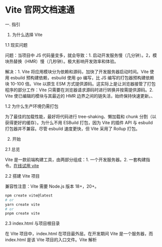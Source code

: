 # Vite 官网文档速通

一. 指引

1. 为什么选择 Vite

1.1 现实问题

问题：当项目中 JS 代码量变多，就会导致：1. 启动开发服务慢（几分钟）。2，模块热替换（HMR）慢（几秒钟）。极大影响开发效率和体验。

解决：1. Vite 将应用模块分为依赖和源码，加快了开发服务器启动时间。Vite 使用 esbuild 预构建依赖，esbuild 使用 go 编写，比 JS 编写的打包器预构建依赖块 10-100 倍。Vite 以原生 ESM 方式提供源码。这实际上是让浏览器接管了打包程序的部分工作：Vite 只需要在浏览器请求源码时进行转换并按需提供源码。2. Vite 使已编辑的模块与其最近的 HMR 边界之间的链失活，始终保持快速更新。、

1.2 为什么生产环境仍需打包

为了最佳的加载性能，最好将代码进行 tree-shaking、懒加载和 chunk 分割（以获得更好的缓存）。为什么不用 ESBuild 打包，因为 Vite 的插件 API 与 esbuild 打包器并不兼容。尽管 esbuild 速度更快，但 Vite 采用了 Rollup 打包。

2. 开始

2.1 总览

Vite 是一款前端构建工具，由两部分组成：1. 一个开发服务器。2. 一套构建指令。[在线试用 vite](https://stackblitz.com/edit/vitejs-vite-heargv?file=index.html&terminal=dev)

2.2 搭建 Vite 项目

兼容性注意：Vite 需要 Node.js 版本 18+，20+。

```sh
npm create vite@latest
# or
yarn create vite
# or
pnpm create vite
```

2.3 index.html 与项目根目录

在 Vite 项目中，index.html 在项目最外层。在开发期间 Vite 是一个服务器，而 index.html 是该 Vite 项目的入口文件。Vite 解析 <script type="module" src="..."> 指向 JavaScript 源码。index.html 中 URL 将被自动转换，不再需要 %PUBLIC_URL% 占位符了。

2.4 命令行界面

在通过脚手架创建的 Vite 项目中默认的 npm scripts：

```sh
{
  "scripts": {
    "dev": "vite", // 启动开发服务器，别名：`vite dev`，`vite serve`
    "build": "vite build", // 为生产环境构建产物
    "preview": "vite preview" // 本地预览生产构建产物
  }
}
```

3. 功能

Vite 通过原生 ESM 导入提供了许多主要用于打包场景的增强功能。

3.1 NPM 依赖解析和预构建

原生 ES 导入不支持下面这样的裸模块导入，Vite 将会检测到所有裸模块导入，并进行： 1. 预构建。2. 重写导入为合法的 URL

```js
import { someMethod } from "my-dep";
```

3.2 TS

Vite 天然支持引入 .ts 文件。Vite 使用 esbuild 将 TS 转译为 JS，Vite 为了将类型定义用在客户端需要设置 d.ts 文件，或者添加到 tsconfig.ts 中的 compilerOptions.types 中。设置后会提供：资源导入、import.meta.env、import.meta.hot 的类型定义补充。

```ts
// d.ts
/// <reference types="vite/client" />
```

```json
// tsconfig.ts
{
  "compilerOptions": {
    "types": ["vite/client"]
  }
}
```

要覆盖默认类型定义，新建一个包含你所定义类型的文件，然后在 d.ts 注释前引入。

```ts
// vite-env-override.d.ts (the file that contains your typings):
declare module "*.svg" {
  const content: React.FC<React.SVGProps<SVGElement>>;
  export default content;
}
```

```ts
// The file containing the reference to vite/client
/// <reference types="./vite-env-override.d.ts" />
/// <reference types="vite/client" />
```

3.3 CSS

以 .module.css 为后缀的 CSS 被认为是 CSS modules 文件。导入这样的文件会返回一个相应的模块对象：

```css
/* example.module.css */
.red {
  color: red;
}
```

```js
import classes from "./example.module.css";
document.getElementById("foo").className = classes.red;
```

通过 ?inline 关闭 css 注入页面，使 css 样式失效。

```js
import "../src/assets/css/index.scss?inline";
```

3.4 JSON

JSON 可以被直接导入 —— 同样支持具名导入：

```js
// 导入整个对象
import json from "./example.json";
// 根字段具名导入 —— 有效帮助 treeshaking！(只打包用到的依赖)
import { field } from "./example.json";
```

3.5 Glob 导入

import.meta.glob 函数从文件系统导入多个模块，默认是懒加载的，过动态导入实现，传入 { eager: true } 转化为直接引入。传入{ as: "raw", eager: true }转化为字符串形式。

```js
const modules = import.meta.glob("./dir/*.js");
// 转译为
const modules = {
  "./dir/foo.js": () => import("./dir/foo.js"),
  "./dir/bar.js": () => import("./dir/bar.js"),
};

const modules = import.meta.glob("./dir/*.js", { eager: true });
// 转译为
import * as __glob__0_0 from "./dir/foo.js";
import * as __glob__0_1 from "./dir/bar.js";
const modules = {
  "./dir/foo.js": __glob__0_0,
  "./dir/bar.js": __glob__0_1,
};

const modules = import.meta.glob("./dir/*.js", { as: "raw", eager: true });
// 转译为
const modules = {
  "./dir/foo.js": 'export default "foo"\n',
  "./dir/bar.js": 'export default "bar"\n',
};
```

使用数组多个匹配文件。

```js
const modules = import.meta.glob(["./dir/*.js", "./another/*.js"]);
```

使用 ！排除匹配中的一些文件

```js
const modules = import.meta.glob(["./dir/*.js", "!**/bar.js"]);
// 转译为
const modules = {
  "./dir/foo.js": () => import("./dir/foo.js"),
};
```

3.6 构建优化

CSS 代码分割

Vite 会根据异步 chunk 模块生成单独的 CSS 文件。在异步 chunk 加载完成时通过 <link> 标签载入，该异步 chunk 只在 CSS 加载完毕后执行，避免发生 FOUC (无样式内容闪烁)。通过设置 build.cssCodeSplit 为 false 来禁用 CSS 代码分割。将所有 CSS 抽取到一个文件。

异步 Chunk 加载优化

问题：在无优化的情境下，当异步 chunk A 被导入时，浏览器将必须请求和解析 A，弄清楚它也需要共用 chunk C。这会导致额外的网络往返：

```
Entry ---> A ---> C
```

解决：Vite 使用预加载步骤自动重写代码，来分割动态导入调用，以实现当 A 被请求时，C 也将 同时 被请求：

```
Entry ---> (A + C)
```

4. 命令行界面

```sh
# 启动 Vite 开发服务器
vite [root]


# 构建生产版本
vite build [root]


# 预构建依赖
vite optimize [root]

# 本地预览构建产物
vite preview [root]
```

5. 使用插件

5.1 添加插件

添加后，在 vite.config.js 配置文件中的 plugins 数组中引入它。例如，要想为传统浏览器提供支持：

```sh
$ npm add -D @vitejs/plugin-legacy
```

```js
// vite.config.js
import legacy from "@vitejs/plugin-legacy";
import { defineConfig } from "vite";

export default defineConfig({
  plugins: [
    legacy({
      targets: ["defaults", "not IE 11"],
    }),
  ],
});
```

5.2 按需应用

使用 apply 属性指明插件在 'build' 或 'serve' 哪种模式时调用：

```js
// vite.config.js
import typescript2 from "rollup-plugin-typescript2";
import { defineConfig } from "vite";

export default defineConfig({
  plugins: [
    {
      ...typescript2(),
      apply: "build",
    },
  ],
});
```

6. 依赖预构建

首次启动 vite 时，Vite 会预构建项目依赖。目的在于：1. 将 CommonJS 或 UMD 转化为 ES 模块。2. 将许多内部模块的 ESM 依赖项转换为单个模块。

7. 构建生产版本

打包运行 vite build 命令。将 <root>/index.html 作为构建入口点，生成静态部署的应用包。

8.  部署静态站点

本指南建立在以下几个假设基础之上：

你正在使用的是默认的构建输出路径（dist）。这个路径 可以通过 build.outDir 更改，在这种情况下，你可以从这篇指南中找到所需的指引。
你正在使用 NPM；或者 Yarn 等其他可以运行下面的脚本指令的包管理工具。
Vite 已作为一个本地开发依赖（dev dependency）安装在你的项目中，并且你已经配置好了如下的 npm scripts：

```json
{
  "scripts": {
    "build": "vite build",
    "preview": "vite preview"
  }
}
```

值得注意的是 vite preview 用作预览本地构建，而不应直接作为生产服务器。

注意：本篇指南提供了部署 Vite 静态站点的说明。Vite 也对服务端渲染（SSR）有了实验性的支持。SSR 是指支持在 Node 中运行相应应用的前端框架，预渲染成 HTML，最后在客户端激活（hydrate）。查看 SSR 指南 了解更多细节。另一方面，如果你在寻找与传统服务端框架集成的方式，那么请查看 后端集成 章节。

9.1 构建应用

你可以运行 npm run build 命令来执行应用的构建：

```sh
npm run build
```

默认情况下，构建会输出到 dist 文件夹中。你可以部署这个 dist 文件夹到任何你喜欢的平台。

当你构建完成应用后，你可以通过运行 npm run preview 命令，在本地测试该应用：

```sh
npm run build
npm run preview
```

vite preview 命令会在本地启动一个静态 Web 服务器，将 dist 文件夹运行在 http://localhost:4173。这样在本地环境下查看该构建产物是否正常可用就方便多了。

你可以通过 --port 参数来配置服务的运行端口：

```sh
{
  "scripts": {
    "preview": "vite preview --port 8080"
  }
}
```

现在 preview 命令会将服务器运行在 http://localhost:8080。

9.2 GitHub Pages

在 vite.config.js 中设置正确的 base：

如果你正要部署到 https://<USERNAME>.github.io/，或者通过 GitHub Pages 部署到一个自定义域名（例如 www.example.com），请将 base 设置为 '/'。或者，你也可以从配置中移除 base，因为它默认为 '/'。
如果你正在部署到 https://<USERNAME>.github.io/<REPO>/（例如你的仓库地址为 https://github.com<USERNAME>/<REPO>），那么请将 base 设置为 '/<REPO>/'。

进入仓库 settings 页面的 GitHub Pages 配置，选择部署来源为“GitHub Actions”，这将引导你创建一个构建和部署项目的工作流程，我们提供了一个安装依赖项和使用 npm 构建的工作流程样本：

```yml
# 将静态内容部署到 GitHub Pages 的简易工作流程
name: Deploy static content to Pages

on:
  # 仅在推送到默认分支时运行。
  push:
    branches: ["main"]

  # 这个选项可以使你手动在 Action tab 页面触发工作流
  workflow_dispatch:

# 设置 GITHUB_TOKEN 的权限，以允许部署到 GitHub Pages。
permissions:
  contents: read
  pages: write
  id-token: write

# 允许一个并发的部署
concurrency:
  group: "pages"
  cancel-in-progress: true

jobs:
  # 单次部署的工作描述
  deploy:
    environment:
      name: github-pages
      url: ${{ steps.deployment.outputs.page_url }}
    runs-on: ubuntu-latest
    steps:
      - name: Checkout
        uses: actions/checkout@v4
      - name: Set up Node
        uses: actions/setup-node@v3
        with:
          node-version: 18
          cache: "npm"
      - name: Install dependencies
        run: npm install
      - name: Build
        run: npm run build
      - name: Setup Pages
        uses: actions/configure-pages@v3
      - name: Upload artifact
        uses: actions/upload-pages-artifact@v2
        with:
          # Upload dist repository
          path: "./dist"
      - name: Deploy to GitHub Pages
        id: deployment
        uses: actions/deploy-pages@v2
```

9.3 GitLab Pages 配合 GitLab CI

在 vite.config.js 中设置正确的 base。

如果你要部署在 https://<USERNAME or GROUP>.gitlab.io/ 上，你可以省略 base 使其默认为 '/'。
如果你要部署在 https://<USERNAME or GROUP>.gitlab.io/<REPO>/ 上，例如你的仓库地址为 https://gitlab.com/<USERNAME>/<REPO>，那么请设置 base 为 '/<REPO>/'。

在项目根目录创建一个 .gitlab-ci.yml 文件，并包含以下内容。它将使得每次你更改内容时都重新构建与部署站点：

```yaml
image: node:16.5.0
pages:
  stage: deploy
  cache:
    key:
      files:
        - package-lock.json
      prefix: npm
    paths:
      - node_modules/
  script:
    - npm install
    - npm run build
    - cp -a dist/. public/
  artifacts:
    paths:
      - public
  rules:
    - if: $CI_COMMIT_BRANCH == $CI_DEFAULT_BRANCH
```

10. 环境变量与模式

10.1 环境变量

Vite 在一个特殊的 import.meta.env 对象上暴露环境变量。这里有一些在所有情况下都可以使用的内建变量：

import.meta.env.MODE: {string} 应用运行的模式。
import.meta.env.BASE_URL: {string} 部署应用时的基本 URL。他由 base 配置项决定。
import.meta.env.PROD: {boolean} 应用是否运行在生产环境（使用 NODE_ENV='production' 运行开发服务器或构建应用时使用 NODE_ENV='production' ）。
import.meta.env.DEV: {boolean} 应用是否运行在开发环境 (永远与 import.meta.env.PROD 相反)。
import.meta.env.SSR: {boolean} 应用是否运行在 server 上。

10.2 .env 文件

Vite 使用 dotenv 从你的 环境目录 中的下列文件加载额外的环境变量：

```
.env                # 所有情况下都会加载
.env.local          # 所有情况下都会加载，但会被 git 忽略
.env.[mode]         # 只在指定模式下加载
.env.[mode].local   # 只在指定模式下加载，但会被 git 忽略
```

环境加载优先级：

一份用于指定模式的文件（例如 .env.production）会比通用形式的优先级更高（例如 .env）。

另外，Vite 执行时已经存在的环境变量有最高的优先级，不会被 .env 类文件覆盖。例如当运行 VITE_SOME_KEY=123 vite build 的时候。

.env 类文件会在 Vite 启动一开始时被加载，而改动会在重启服务器后生效。

加载的环境变量也会通过 import.meta.env 以字符串形式暴露给客户端源码。

为了防止意外地将一些环境变量泄漏到客户端，只有以 VITE\_ 为前缀的变量才会暴露给经过 vite 处理的代码。例如下面这些环境变量：

```
VITE_SOME_KEY=123
DB_PASSWORD=foobar
```

只有 VITE_SOME_KEY 会被暴露为 import.meta.env.VITE_SOME_KEY 提供给客户端源码，而 DB_PASSWORD 则不会。

```js
console.log(import.meta.env.VITE_SOME_KEY); // 123
console.log(import.meta.env.DB_PASSWORD); // undefined
```

请注意，如果想要在环境变量中使用 $ 符号，则必须使用 \ 对其进行转义。

```
KEY=123
NEW_KEY1=test$foo   # test
NEW_KEY2=test\$foo  # test$foo
NEW_KEY3=test$KEY   # test123
```

安全注意事项：.env._.local 文件应是本地的，可以包含敏感变量。你应该将 _.local 添加到你的 .gitignore 中，以避免它们被 git 检入。由于任何暴露给 Vite 源码的变量最终都将出现在客户端包中，VITE\_\* 变量应该不包含任何敏感信息。

默认情况下，Vite 在 vite/client.d.ts 中为 import.meta.env 提供了类型定义。随着在 .env[mode] 文件中自定义了越来越多的环境变量，你可能想要在代码中获取这些以 VITE\_ 为前缀的用户自定义环境变量的 TypeScript 智能提示。

要想做到这一点，你可以在 src 目录下创建一个 env.d.ts 文件，接着按下面这样增加 ImportMetaEnv 的定义：

```ts
/// <reference types="vite/client" />

interface ImportMetaEnv {
  readonly VITE_APP_TITLE: string;
  // 更多环境变量...
}

interface ImportMeta {
  readonly env: ImportMetaEnv;
}
```

如果你的代码依赖于浏览器环境的类型，比如 DOM 和 WebWorker，你可以在 tsconfig.json 中修改 lib 字段来获取类型支持。

```json
{
  "lib": ["WebWorker"]
}
```

10.3 HTML 环境变量替换

Vite 还支持在 HTML 文件中替换环境变量。import.meta.env 中的任何属性都可以通过特殊的 %ENV_NAME% 语法在 HTML 文件中使用：

```html
<h1>Vite is running in %MODE%</h1>
<p>Using data from %VITE_API_URL%</p>
```

如果环境变量在 import.meta.env 中不存在，比如不存在的 %NON_EXISTENT%，则会将被忽略而不被替换，这与 JS 中的 import.meta.env.NON_EXISTENT 不同，JS 中会被替换为 undefined。

10.4 模式

默认情况下，开发服务器 (dev 命令) 运行在 development (开发) 模式，而 build 命令则运行在 production (生产) 模式。

这意味着当执行 vite build 时，它会自动加载 .env.production 中可能存在的环境变量：

```
# .env.production
VITE_APP_TITLE=My App
```

在你的应用中，你可以使用 import.meta.env.VITE_APP_TITLE 渲染标题。

在某些情况下，若想在 vite build 时运行不同的模式来渲染不同的标题，你可以通过传递 --mode 选项标志来覆盖命令使用的默认模式。例如，如果你想在 staging （预发布）模式下构建应用：

```sh
vite build --mode staging
```

还需要新建一个 .env.staging 文件：

```
# .env.staging
VITE_APP_TITLE=My App (staging)
```

由于 vite build 默认运行生产模式构建，你也可以通过使用不同的模式和对应的 .env 文件配置来改变它，用以运行开发模式的构建：

```
# .env.testing
NODE_ENV=development
```

11. 服务端渲染（SSR）

注意：SSR 特别指支持在 Node.js 中运行相同应用程序的前端框架（例如 React、Preact、Vue 和 Svelte），将其预渲染成 HTML，最后在客户端进行水合处理。如果你正在寻找与传统服务器端框架的集成，请查看 后端集成指南。下面的指南还假定你在选择的框架中有使用 SSR 的经验，并且只关注特定于 Vite 的集成细节。

Low-level API：这是一个底层 API，是为库和框架作者准备的。如果你的目标是构建一个应用程序，请确保优先查看 Vite SSR 章节 中更上层的 SSR 插件和工具。也就是说，大部分应用都是基于 Vite 的底层 API 之上构建的。

11.1 示例项目

Vite 为服务端渲染（SSR）提供了内建支持。create-vite-extra 包含了一些你可以用作参考的 SSR 设置示例：[Vue](https://github.com/bluwy/create-vite-extra/tree/master/template-ssr-vue)，[React](https://github.com/bluwy/create-vite-extra/tree/master/template-ssr-react)，[Svelte](https://github.com/bluwy/create-vite-extra/tree/master/template-ssr-svelte)

你也可以通过 运行 create-vite 在本地搭建这些项目，并在框架选项下选择 Others > create-vite-extra。

11.2 源码结构

一个典型的 SSR 应用应该有如下的源文件结构：

```
- index.html
- server.js # main application server
- src/
  - main.js          # 导出环境无关的（通用的）应用代码
  - entry-client.js  # 将应用挂载到一个 DOM 元素上
  - entry-server.js  # 使用某框架的 SSR API 渲染该应用
```

index.html 将需要引用 entry-client.js 并包含一个占位标记供给服务端渲染时注入：

```html
<div id="app"><!--ssr-outlet--></div>
<script type="module" src="/src/entry-client.js"></script>
```

你可以使用任何你喜欢的占位标记来替代 <!--ssr-outlet-->，只要它能够被正确替换。

11.3 情景逻辑

如果需要执行 SSR 和客户端间情景逻辑，可以使用：

```js
如果需要执行 SSR 和客户端间情景逻辑，可以使用：
```

这是在构建过程中被静态替换的，因此它将允许对未使用的条件分支进行摇树优化。

11.4 设置开发服务器

在构建 SSR 应用程序时，你可能希望完全控制主服务器，并将 Vite 与生产环境脱钩。因此，建议以中间件模式使用 Vite。下面是一个关于 express 的例子：

```js
// server.js
import fs from "fs";
import path from "path";
import { fileURLToPath } from "url";
import express from "express";
import { createServer as createViteServer } from "vite";

const __dirname = path.dirname(fileURLToPath(import.meta.url));

async function createServer() {
  const app = express();

  // 以中间件模式创建 Vite 应用，并将 appType 配置为 'custom'
  // 这将禁用 Vite 自身的 HTML 服务逻辑
  // 并让上级服务器接管控制
  const vite = await createViteServer({
    server: { middlewareMode: true },
    appType: "custom",
  });

  // 使用 vite 的 Connect 实例作为中间件
  // 如果你使用了自己的 express 路由（express.Router()），你应该使用 router.use
  app.use((req, res, next) => {
    // 当服务器重启（例如用户修改了 vite.config.js 后），
    // `vite.middlewares` 将会被重新赋值。在包装处理程序中调用
    // `vite.middlewares` 可以确保
    // 始终使用最新的 Vite 中间件。
    vite.middlewares.handle(req, res, next);
  });

  app.use("*", async (req, res) => {
    // 服务 index.html - 下面我们来处理这个问题
  });

  app.listen(5173);
}

createServer();
```

这里 vite 是 ViteDevServer 的一个实例。vite.middlewares 是一个 Connect 实例，它可以在任何一个兼容 connect 的 Node.js 框架中被用作一个中间件。

下一步是实现 \* 处理程序供给服务端渲染的 HTML：

```js
app.use("*", async (req, res, next) => {
  const url = req.originalUrl;

  try {
    // 1. 读取 index.html
    let template = fs.readFileSync(
      path.resolve(__dirname, "index.html"),
      "utf-8"
    );

    // 2. 应用 Vite HTML 转换。这将会注入 Vite HMR 客户端，
    //    同时也会从 Vite 插件应用 HTML 转换。
    //    例如：@vitejs/plugin-react 中的 global preambles
    template = await vite.transformIndexHtml(url, template);

    // 3. 加载服务器入口。vite.ssrLoadModule 将自动转换
    //    你的 ESM 源码使之可以在 Node.js 中运行！无需打包
    //    并提供类似 HMR 的根据情况随时失效。
    const { render } = await vite.ssrLoadModule("/src/entry-server.js");

    // 4. 渲染应用的 HTML。这假设 entry-server.js 导出的 `render`
    //    函数调用了适当的 SSR 框架 API。
    //    例如 ReactDOMServer.renderToString()
    const appHtml = await render(url);

    // 5. 注入渲染后的应用程序 HTML 到模板中。
    const html = template.replace(`<!--ssr-outlet-->`, appHtml);

    // 6. 返回渲染后的 HTML。
    res.status(200).set({ "Content-Type": "text/html" }).end(html);
  } catch (e) {
    // 如果捕获到了一个错误，让 Vite 来修复该堆栈，这样它就可以映射回
    // 你的实际源码中。
    vite.ssrFixStacktrace(e);
    next(e);
  }
});
```

package.json 中的 dev 脚本也应该相应地改变，使用服务器脚本：

```diff
  "scripts": {
-   "dev": "vite"
+   "dev": "node server"
  }
```

11.5 生产环境构建

为了将 SSR 项目交付生产，我们需要：

正常生成一个客户端构建；
再生成一个 SSR 构建，使其通过 import() 直接加载，这样便无需再使用 Vite 的 ssrLoadModule；

```json
{
  "scripts": {
    "dev": "node server",
    "build:client": "vite build --outDir dist/client",
    "build:server": "vite build --outDir dist/server --ssr src/entry-server.js"
  }
}
```

注意使用 --ssr 标志表明这将会是一个 SSR 构建。同时需要指定 SSR 的入口。

接着，在 server.js 中，通过 process.env.NODE_ENV 条件分支，需要添加一些用于生产环境的特定逻辑：

使用 dist/client/index.html 作为模板，而不是根目录的 index.html，因为前者包含了到客户端构建的正确资源链接。
使用 import('./dist/server/entry-server.js') ，而不是 await vite.ssrLoadModule('/src/entry-server.js')（前者是 SSR 构建后的最终结果）。
将 vite 开发服务器的创建和所有使用都移到 dev-only 条件分支后面，然后添加静态文件服务中间件来服务 dist/client 中的文件。

11.6 生成预加载指令

vite build 支持使用 --ssrManifest 标志，这将会在构建输出目录中生成一份 .vite/ssr-manifest.json：

```diff
- "build:client": "vite build --outDir dist/client",
+ "build:client": "vite build --outDir dist/client --ssrManifest",
```

上面的脚本将会为客户端构建生成 dist/client/.vite/ssr-manifest.json（是的，该 SSR 清单是从客户端构建生成而来，因为我们想要将模块 ID 映射到客户端文件上）。清单包含模块 ID 到它们关联的 chunk 和资源文件的映射。

为了利用该清单，框架需要提供一种方法来收集在服务器渲染调用期间使用到的组件模块 ID。

@vitejs/plugin-vue 支持该功能，开箱即用，并会自动注册使用的组件模块 ID 到相关的 Vue SSR 上下文：

```js
// src/entry-server.js
const ctx = {};
const html = await vueServerRenderer.renderToString(app, ctx);
// ctx.modules 现在是一个渲染期间使用的模块 ID 的 Set
```

我们现在需要在 server.js 的生产环境分支下读取该清单，并将其传递到 src/entry-server.js 导出的 render 函数中。这将为我们提供足够的信息，来为异步路由相应的文件渲染预加载指令！

11.7 预渲染 / SSG

如果预先知道某些路由所需的路由和数据，我们可以使用与生产环境 SSR 相同的逻辑将这些路由预先渲染到静态 HTML 中。这也被视为一种静态站点生成（SSG）的形式。

11.8 SSR 外部化

当运行 SSR 时依赖会由 Vite 的 SSR 转换模块系统作外部化。这会同时提速开发与构建。

如果依赖需要被 Vite 的管道转换，例如因为其中使用了未经过转译的 Vite 特性，那么它们可以被添加到 ssr.noExternal 中。

对于采用链接的依赖，它们将默认不会被外部化，这是为了能使其利用 Vite HMR 的优势。如果你不需要这一功效，例如，想要把这些依赖当成非链接情况来测试，你可以将其添加到 ssr.external。

使用别名：如果你为某个包配置了一个别名，为了能使 SSR 外部化依赖功能正常工作，你可能想要使用的别名应该指的是实际的 node_modules 中的包。Yarn 和 pnpm 都支持通过 npm: 前缀来设置别名。

11.9 SSR 专有插件逻辑

一些框架，如 Vue 或 Svelte，会根据客户端渲染和服务端渲染的区别，将组件编译成不同的格式。可以向以下的插件钩子中，给 Vite 传递额外的 options 对象，对象中包含 ssr 属性来支持根据情景转换：resolveId，load，transform

```js
export function mySSRPlugin() {
  return {
    name: "my-ssr",
    transform(code, id, options) {
      if (options?.ssr) {
        // 执行 ssr 专有转换...
      }
    },
  };
}
```

load 和 transform 中的 options 对象为可选项，rollup 目前并未使用该对象，但将来可能会用额外的元数据来扩展这些钩子函数。

Note：Vite 2.7 之前的版本，会提示你 ssr 参数的位置不应该是 options 对象。目前所有主要框架和插件都已对应更新，但你可能还是会发现使用过时 API 的旧文章。

11.10 SSR 构建目标

SSR 构建的默认目标为 node 环境，但你也可以让服务运行在 Web Worker 上。每个平台的打包条目解析是不同的。你可以将 ssr.target 设置为 webworker，以将目标配置为 Web Worker。

11.11 SSR 构建产物

在某些如 webworker 运行时等特殊情况中，你可能想要将你的 SSR 打包成单个 JavaScript 文件。你可以通过设置 ssr.noExternal 为 true 来启用这个行为。这将会做两件事：

将所有依赖视为 noExternal（非外部化）
若任何 Node.js 内置内容被引入，将抛出一个错误

11.12 Vite CLI

CLI 命令 $ vite dev 和 $ vite preview 也可以用于 SSR 应用：你可以将你的 SSR 中间件通过 configureServer 添加到开发服务器、以及通过 configurePreviewServer 添加到预览服务器。

注意：使用一个后置钩子，使得你的 SSR 中间件在 Vite 的中间件 之后 运行。

12. 后端集成

Note：如果你想使用传统的后端（如 Rails, Laravel）来服务 HTML，但使用 Vite 来服务其他资源，可以查看在 Awesome Vite 上的已有的后端集成列表。
如果你需要自定义集成，你可以按照本指南的步骤配置它：

在你的 Vite 配置中配置入口文件和启用创建 manifest：

```js
// vite.config.js
export default defineConfig({
  build: {
    // 在 outDir 中生成 .vite/manifest.json
    manifest: true,
    rollupOptions: {
      // 覆盖默认的 .html 入口
      input: "/path/to/main.js",
    },
  },
});
```

如果你没有禁用 module preload 的 polyfill，你还需在你的入口处添加此 polyfill：

```js
// 在你应用的入口起始处添加此 polyfill
import "vite/modulepreload-polyfill";
```

在开发环境中，在服务器的 HTML 模板中注入以下内容（用正在运行的本地 URL 替换 http://localhost:5173）：

```html
<!-- 如果是在开发环境中 -->
<script type="module" src="http://localhost:5173/@vite/client"></script>
<script type="module" src="http://localhost:5173/main.js"></script>
```

为了正确地提供资源，你有两种选项：

确保服务器被配置过，将会拦截代理资源请求给到 Vite 服务器
设置 server.origin 以求生成的资源链接将以服务器 URL 形式被解析而非一个相对路径

这对于图片等资源的正确加载是必需的。

如果你正使用 @vitejs/plugin-react 配合 React，你还需要在上述脚本前添加下面这个，因为插件不能修改你正在服务的 HTML（请将 http://localhost:5173 替换为 Vite 正在运行的本地 URL）：

```html
<script type="module">
  import RefreshRuntime from "http://localhost:5173/@react-refresh";
  RefreshRuntime.injectIntoGlobalHook(window);
  window.$RefreshReg$ = () => {};
  window.$RefreshSig$ = () => (type) => type;
  window.__vite_plugin_react_preamble_installed__ = true;
</script>
```

在生产环境中：在运行 vite build 之后，一个 .vite/manifest.json 文件将与静态资源文件一同生成。一个示例清单文件会像下面这样：

```json
{
  "main.js": {
    "file": "assets/main.4889e940.js",
    "src": "main.js",
    "isEntry": true,
    "dynamicImports": ["views/foo.js"],
    "css": ["assets/main.b82dbe22.css"],
    "assets": ["assets/asset.0ab0f9cd.png"]
  },
  "views/foo.js": {
    "file": "assets/foo.869aea0d.js",
    "src": "views/foo.js",
    "isDynamicEntry": true,
    "imports": ["_shared.83069a53.js"]
  },
  "_shared.83069a53.js": {
    "file": "assets/shared.83069a53.js"
  }
}
```

清单是一个 Record<name, chunk> 结构的对象。
对于 入口 或动态入口 chunk，键是相对于项目根目录的资源路径。
对于非入口 chunk，键是生成文件的名称并加上前缀 \_。
Chunk 将信息包含在其静态和动态导入上（两者都是映射到清单中相应 chunk 的键)，以及任何与之相关的 CSS 和资源文件。

你可以使用这个文件来渲染链接或者用散列文件名预加载指令（注意：这里的语法只是为了解释，实际使用时请你的服务器模板语言代替）：

```html
<!-- 如果是在生产环境中 -->
<link rel="stylesheet" href="/assets/{{ manifest['main.js'].css }}" />
<script type="module" src="/assets/{{ manifest['main.js'].file }}"></script>
```

13. 比较

13.1 WMR

Preact 团队的 WMR 提供了类似的特性集，而 Vite 2.0 对 Rollup 插件接口的支持正是受到了它的启发。

WMR 主要是为了 Preact 项目而设计，并为其提供了集成度更高的功能，比如预渲染。就使用范围而言，它更加贴合于 Preact 框架，与 Preact 本身一样强调紧凑的大小。如果你正在使用 Preact，那么 WMR 可能会提供更好的体验。

13.2 @web/dev-server

@web/dev-server（曾经是 es-dev-server）是一个伟大的项目，基于 koa 的 Vite 1.0 开发服务器就是受到了它的启发。

@web/dev-server 适用范围不是很广。它并未提供官方的框架集成，并且需要为生产构建手动设置 Rollup 配置。

总的来说，与 @web/dev-server 相比，Vite 是一个更有主见、集成度更高的工具，旨在提供开箱即用的工作流。话虽如此，但 @web 这个项目群包含了许多其他的优秀工具，也可以使 Vite 用户受益。

13.3 Snowpack

Snowpack 也是一个与 Vite 十分类似的非构建式原生 ESM 开发服务器。该项目已经不维护了。团队目前正在开发 Astro，一个由 Vite 驱动的静态站点构建工具。Astro 团队目前是我们生态中非常活跃的成员，他们帮助 Vite 进益良多。

除了不同的实现细节外，这两个项目在技术上比传统工具有很多共同优势。Vite 的依赖预构建也受到了 Snowpack v1（现在是 esinstall）的启发。若想了解 Vite 同这两个项目之间的一些主要区别，可以查看 Vite v2 比较指南。

14. 故障排除

14.1 CJS

错误：Vite CJS Node API deprecated

Vite 的 CJS Node API 构建已经被废弃，并将在 Vite 6 中移除。

在一个基础的 Vite 项目中，请确保：

vite.config.js 配置文件的内容使用 ESM 语法。
最近的 package.json 文件中有 "type": "module"，或者使用 .mjs/.mts 扩展名，例如 vite.config.mjs 或者 vite.config.mts。

对于其他项目，有几种常见的方法：

| 配置 ESM 为默认，如果需要则选择 CJS： 在项目 package.json 中添加 "type": "module"。所有 _.js 文件现在都被解释为 ESM，并且需要使用 ESM 语法。你可以将一个文件重命名为 .cjs 扩展名来继续使用 CJS。
| 保持 CJS 为默认，如果需要则选择 ESM： 如果项目 package.json 没有 "type": "module"，所有 _.js 文件都被解释为 CJS。你可以将一个文件重命名为 .mjs 扩展名来使用 ESM。
| 动态导入 Vite： 如果你需要继续使用 CJS，你可以使用 import('vite') 动态导入 Vite。这要求你的代码必须在一个 async 上下文中编写，但是由于 Vite 的 API 大多是异步的，所以应该还是可以管理的。

如果你不确定警告来自哪里，你可以通过 VITE_CJS_TRACE=true 标志运行你的脚本来记录堆栈跟踪：

```sh
VITE_CJS_TRACE=true vite dev
```

如果你想暂时忽略警告，你可以通过 VITE_CJS_IGNORE_WARNING=true 标志运行你的脚本：

```sh
VITE_CJS_IGNORE_WARNING=true vite dev
```

请注意，postcss 配置文件还不支持 ESM + TypeScript（"type": "module" 中的 .mts 或 .ts）。如果你有带 .ts 的 postcss 配置，并在 package.json 中添加了 "type": "module"，你还需要将 postcss 配置重命名为 .cts。

14.2 CLI

错误：Error: Cannot find module 'C:\foo\bar&baz\vite\bin\vite.js'

你的项目文件夹路径中可能包含了符号 &，这在 Windows 上无法与 npm 配合正常工作 (npm/cmd-shim#45)。

你可以选择以下两种修改方式：

| 切换另一种包管理工具（例如 pnpm 或 yarn）
| 从你的项目路径中移除符号 &

14.3 配置

错误：该包仅支持 ESM

当使用 require 导入一个仅支持 ESM 的包时，会出现以下错误。

| Failed to resolve "foo". This package is ESM only but it was tried to load by require.
| "foo" resolved to an ESM file. ESM file cannot be loaded by require.

ESM 格式的文件无法被 require 加载。

我们建议你通过以下方式将你的配置文件转换为 ESM 格式：

| 在邻近的 package.json 中添加 "type": "module"
| 将 vite.config.js/vite.config.ts 重命名为 vite.config.mjs/vite.config.mts

14.4 开发服务器

错误：请求始终停滞

如果你使用的是 Linux，文件描述符限制和 inotify 限制可能会导致这个问题。由于 Vite 不会打包大多数文件，浏览器可能会请求许多文件，而相应地需要许多文件描述符，因此超过了限制。

要解决这个问题：

| 使用 ulimit 增加文件描述符的限制

```shell
# 查看当前限制值
ulimit -Sn
# （暂时）更改限制值
ulimit -Sn 10000 # 你可能也需要更改硬性限制值
# 重启你的浏览器
```

| 通过 sysctl 提升下列 inotify 相关的限制

```shell
# 查看当前限制值
sysctl fs.inotify
# （暂时）更改限制值
sudo sysctl fs.inotify.max_queued_events=16384
sudo sysctl fs.inotify.max_user_instances=8192
sudo sysctl fs.inotify.max_user_watches=524288
```

如果通过以上步骤仍不起作用，可以尝试在以下文件中添加 DefaultLimitNOFILE=65536 配置。

| /etc/systemd/system.conf
| /etc/systemd/user.conf

对于 Ubuntu Linux 操作系统，你可能需要添加一行 \* - nofile 65536 到文件 /etc/security/limits.conf 之中，而不是更新 systemd 配置文件。请注意，这些配置会持久作用，但需要 重新启动。

错误：网络请求停止加载

使用自签名 SSL 证书时，Chrome 会忽略所有缓存指令并重新加载内容。而 Vite 依赖于这些缓存指令。

要解决此问题，请使用受信任的 SSL 证书。

macOS：您可以使用以下命令通过 CLI 安装受信任的证书：

```sh
security add-trusted-cert -d -r trustRoot -k ~/Library/Keychains/login.keychain-db your-cert.cer
```

错误：431 Request Header Fields Too Large

当服务器或 WebSocket 服务收到一个较大的 HTTP 头，该请求可能会被遗落并且会显示下面这样的警告。

| Server responded with status code 431. See https://vitejs.dev/guide/troubleshooting.html#_431-request-header-fields-too-large.

这是由于 Node.js 限制请求头大小，以减轻 CVE-2018-12121 的影响。

要避免这个问题，请尝试减小请求头大小。举个例子，如果 cookie 太长，请删除它。或者你可以使用 --max-http-header-size 来更改最大请求头大小。

14.5 HMR

错误：vite 检测到文件变化，但 HMR 不工作

你可能导入了一个拥有不同大小写的文件，例如，存在 src/foo.js 文件而 src/bar.js 导入了它：

```js
import "./Foo.js"; // 应该为 './foo.js'
```

错误：Vite 没有检测到文件变化

如果你正在 WSL2 中运行 Vite，Vite 无法在某些场景下监听文件变化。

错误 完全重新加载了，而不是 HMR

如果 HMR 不是由 Vite 或一个插件处理的，那么将进行完全的重新加载，因为这是唯一刷新状态的方式。

如果 HMR 被处理了，但是在循环依赖中，那么也会发生完全的重新加载，以恢复执行顺序。要解决这个问题，请尝试打破循环。你可以运行 vite --debug hmr 来记录循环依赖路径，如果文件变化触发了它。

14.6 构建

错误：构建产物因为 CORS 错误无法工作

如果导出的 HTML 文件是通过 file 协议打开的，那么其中的 script 将不会运行，且报告下列错误。

| Access to script at 'file:///foo/bar.js' from origin 'null' has been blocked by CORS policy: Cross origin requests are only supported for protocol schemes: http, data, isolated-app, chrome-extension, chrome, https, chrome-untrusted.
| Cross-Origin Request Blocked: The Same Origin Policy disallows reading the remote resource at file:///foo/bar.js. (Reason: CORS request not http).

你需要通过 http 协议访问该文件。最简单的办法就是使用 npx vite preview。

14.7 优化依赖

错误：链接本地包时过期预构建依赖项

在 Vite 中通过一个哈希值来决定优化后的依赖项是否有效，这个值取决于包锁定的内容、应用于依赖项的补丁以及 Vite 配置文件中影响 node_modules 打包的选项。这意味着，当使用像 npm overrides 这样的功能覆盖依赖项时，Vite 将检测到，并在下一次服务器启动时重新打包您的依赖项。当您使用像 npm link 这样的功能时，Vite 不会使依赖项无效。如果您链接或取消链接一个依赖项，那么您需要使用 vite --force 在下一次服务器启动时强制重新预构建。我们建议使用 overrides，它们现在被每个包管理器所支持（还可以参见 pnpm overrides 和 yarn resolutions）。

14.8 性能瓶颈

如果你遇到应用程序性能瓶颈导致加载缓慢，可以在启动 Vite 开发服务器或在构建应用程序时使用内置的 Node.js 调试器来创建 CPU 性能分析文件：

```sh
vite --profile --open
# or
vite build --profile
```

Vite 开发服务器：一旦应用程序在浏览器中打开，请等待其完成加载，然后返回终端并按下 p 键（将停止 Node.js 调试器），然后按下 q 键停止开发服务器。

Node.js 调试器将在根文件夹中生成 vite-profile-0.cpuprofile 文件，前往 https://www.speedscope.app/ ，点击 BROWSE 按钮上传 CPU 性能分析文件以检查结果。

可以安装 vite-plugin-inspect 插件，它可以让你检查 Vite 插件转换时的中间态，并帮助你确定哪些插件或中间件是你应用的瓶颈。该插件可以在开发和构建模式下使用。

14.9 其他

错误：为了浏览器兼容性而模块外部化

当你在浏览器中使用一个 Node.js 模块时，Vite 会输出以下警告：

| Module "fs" has been externalized for browser compatibility. Cannot access "fs.readFile" in client code.

这是因为 Vite 不会自动 polyfill Node.js 的内建模块。

我们推荐你不要在浏览器中使用 Node.js 模块以减小包体积，尽管你可以为其手动添加 polyfill。如果该模块是被某个第三方库（这里意为某个在浏览器中使用的库）导入的，则建议向对应库提交一个 issue。

错误：出现 Syntax Error 或 Type Error

Vite 无法处理、也不支持仅可在非严格模式（sloppy mode）下运行的代码。这是因为 Vite 使用了 ESM 并且始终在 ESM 中使用 严格模式。

例如，你可能会看到以下错误。

| [ERROR] With statements cannot be used with the "esm" output format due to strict mode
| TypeError: Cannot create property 'foo' on boolean 'false'

如果这些代码是在依赖中被使用的，你应该使用 patch-package（或者 yarn patch、pnpm patch 工具）来做短期补丁处理。

错误：浏览器扩展程序

一些浏览器扩展程序（例如 ad-blockers 广告拦截器），可能会阻止 Vite 客户端向 Vite 开发服务器发送请求。在这种情况下，你可能会看到一个空白屏且没有错误日志。如果遇到这类问题，请尝试禁用扩展程序。

错误：Windows 上的跨驱动器链接

如果你的项目中存在跨驱动器链接，Vite 可能无法工作。

跨驱动器链接的一个例子是：

| 通过 subst 命令将虚拟驱动器链接到一个文件夹
| 通过 mklink 命令将符号链接/联接到另一个驱动器（例如 Yarn 全局缓存）

15. 性能

虽然 Vite 默认运行速度很快，但随着项目需求的增长，性能问题可能会悄然出现。本指南旨在帮助您识别并修复常见的性能问题，例如：

| 服务器启动慢
| 页面加载慢
| 构建慢

15.1 审核配置的 Vite 插件

Vite 的内部和官方插件已经优化，以在提供与更广泛的生态系统兼容性的同时做尽可能少的工作。例如，代码转换在开发中使用正则表达式，但在构建中进行完整解析以确保正确性。

然而，社区插件的性能是 Vite 无法控制的，这可能会影响开发者的体验。在使用额外的 Vite 插件时，有一些事情可以注意：

| 只在特定情况下，大型依赖项应动态导入，以减少 Node.js 的启动时间。重构示例：vite-plugin-react#212 和 vite-plugin-pwa#224。
| buildStart，config，和 configResolved 钩子不应运行过长的时间和进行大量的操作。这些钩子会在开发服务器启动期间等待，这会延迟可以在浏览器中访问站点的时间。
| resolveId，load，和 transform 钩子可能会导致一些文件加载速度比其他文件慢。虽然有时无法避免，但仍值得检查可能的优化区域。例如，检查 code 是否包含特定关键字，或 id 是否匹配特定扩展名，然后再进行完整的转换。

转换文件所需的时间越长，加载站点时在浏览器中的请求瀑布图就会越明显。

您可以使用 DEBUG="vite:plugin-transform" vite 或 vite-plugin-inspect 检查转换文件所需的时间。请注意，由于异步操作往往提供不准确的时间，应将这些数字视为粗略的估计，但它仍应揭示消耗很大的操作。

性能分析：可以运行 vite --profile，访问站点，并在终端中按 p + enter 来记录一个 .cpuprofile。然后可以使用像 speedscope 这样的工具来检查配置文件并识别瓶颈。也可以 分享配置文件 给 Vite 团队，帮助我们识别性能问题。

15.2 减少解析操作

当经常遇到最糟糕的情况时，解析导入路径可能是一项昂贵的操作。例如，Vite 支持通过 resolve.extensions 选项“猜测”导入路径，该选项默认为 ['.mjs', '.js', '.mts', '.ts', '.jsx', '.tsx', '.json']。

当您尝试使用 import './Component' 导入 ./Component.jsx 时，Vite 将运行以下步骤来解析它：

| 检查 ./Component 是否存在，不存在。
| 检查 ./Component.mjs 是否存在，不存在。
| 检查 ./Component.js 是否存在，不存在。
| 检查 ./Component.mts 是否存在，不存在。
| 检查 ./Component.ts 是否存在，不存在。
| 检查 ./Component.jsx 是否存在，存在！

如上所示，解析一个导入路径需要进行 6 次文件系统检查。您的隐式导入越多，解析路径所需的时间就越多。

因此，通常最好明确您的导入路径，例如 import './Component.jsx'。也可以缩小 resolve.extensions 的列表以减少一般的文件系统检查，但必须确保它也适用于 node_modules 中的文件。

如果你是插件作者，请确保只在需要时调用 this.resolve 以减少上述检查的次数。

TypeScript：如果你正在使用 TypeScript，启用 tsconfig.json 中的 compilerOptions 的 "moduleResolution": "bundler" 和 "allowImportingTsExtensions": true 以直接在代码中使用 .ts 和 .tsx 扩展名。

15.3 避免使用桶文件

桶文件（barrel files）是重新导出同一目录下其他文件 API 的文件。例如：

```js
// src/utils/index.js
export * from "./color.js";
export * from "./dom.js";
export * from "./slash.js";
```

当你只导入一个单独的 API，例如 import { slash } from './utils'，需要获取和转换桶文件中的所有文件，因为它们可能包含 slash API，也可能包含在初始化时运行的其他副作用。这意味着在初始页面加载时，你加载的文件比所需的要更多，导致页面加载速度变慢。

如果可能的话，你应该尽量避免使用桶文件（barrel files），直接导入单独的 API，例如 import { slash } from './utils/slash.js'。

15.4 预热常用文件

Vite 开发服务器只转换浏览器请求的文件，这使得它能够快速启动，并且只对使用的文件执行转换。如果预计某些文件将被短时间内请求，也可以预先转换。然而，如果某些文件的转换时间比其他文件长，仍然可能发生请求瀑布。例如：

给定一个导入图，左边的文件导入右边的文件：

```
main.js -> BigComponent.vue -> big-utils.js -> large-data.json
```

导入关系只有在文件转换后才能知道。如果 BigComponent.vue 需要一些时间来转换，big-utils.js 就必须等待它的轮次，依此类推。即使内置了预先转换，这也会导致内部瀑布。

Vite 允许预热你确定频繁使用的文件，例如 big-utils.js，可以使用 server.warmup 选项。这样，当请求时，big-utils.js 将准备好并被缓存，以便立即提供服务。

你可以通过运行 DEBUG="vite:transform" vite 并检查日志来找到频繁使用的文件：

```sh
vite:transform 28.72ms /@vite/client +1ms
vite:transform 62.95ms /src/components/BigComponent.vue +1ms
vite:transform 102.54ms /src/utils/big-utils.js +1ms
```

```js
export default defineConfig({
  server: {
    warmup: {
      clientFiles: [
        "./src/components/BigComponent.vue",
        "./src/utils/big-utils.js",
      ],
    },
  },
});
```

请注意，只应该预热频繁使用的文件，以免在启动时过载 Vite 开发服务器。

使用 --open 或 server.open 也可以提供性能提升，因为 Vite 将自动预热你的应用的入口起点或被提供的要打开的 URL。

15.4 使用更少或更原生化的工具链

保持 Vite 如此之快的关键在于减少源文件（JS/TS/CSS）的工作量。

精简工作的例子：

| 使用 CSS 而不是 Sass/Less/Stylus（可以由 PostCSS 处理嵌套）
| 不要使用 @vitejs/plugin-react-refresh，而是使用 React Fast Refresh 的原生支持。
| 当使用 @vitejs/plugin-react 时，避免配置 Babel 选项，这样它就会在构建期间跳过转换（只使用 esbuild）。

使用更原生化工具链的例子：

使用更原生化的工具链往往会带来更大的安装大小，因此在启动新的 Vite 项目时不是默认的。但对于较大的应用程序来说，这可能是值得的。

16. 从 v4 迁移

16.1 Node.js 支持

Vite 不再支持 Node.js 14 / 16 / 17 / 19，因为它们已经到了 EOL。现在需要 Node.js 18 / 20+。

16.2 Rollup 4

Vite 现在使用 Rollup 4，它也带来了一些重大的变化，特别是：

| 导入断言（assertions 属性）已被重命名为导入属性（attributes 属性）。
| 不再支持 Acorn 插件。
| 对于 Vite 插件，this.resolve 的 skipSelf 选项现在默认为 true。
| 对于 Vite 插件，this.parse 现在只支持 allowReturnOutsideFunction 选项。

如果你正在使用 TypeScript，请确保设置 moduleResolution: 'bundler'（或 node16/nodenext）因为 Rollup 4 需要它。或者你可以设置 skipLibCheck: true。

16.3 废弃 CJS Node API

CJS 的 Node API 已经被废弃。当调用 require('vite') 时，将会记录一个废弃警告。你应该更新你的文件或框架来导入 Vite 的 ESM 构建。

16.4 重新设计 define 和 import.meta.env.\* 的替换策略

在 Vite 4 中，define 和 import.meta.env.\* 特性在开发和构建中使用的是不同的替换策略：

| 在开发时，这两个特性分别作为全局变量注入到 globalThis 和 import.meta 中。
| 在构建时，这两个特性都使用正则表达式进行静态替换。

这导致在尝试访问这些变量时，开发和构建存在一致性问题，有时甚至导致构建失败。例如：

```js
// vite.config.js
export default defineConfig({
  define: {
    __APP_VERSION__: JSON.stringify("1.0.0"),
  },
});
```

```js
const data = { __APP_VERSION__ };
// 开发：{ __APP_VERSION__: "1.0.0" } ✅
// 构建：{ "1.0.0" } ❌

const docs = "I like import.meta.env.MODE";
// 开发："I like import.meta.env.MODE" ✅
// 构建："I like "production"" ❌
```

这个改动不应该影响大部分设置，因为已经在文档中说明了 define 的值应该遵循 esbuild 的语法：

| 为了与 esbuild 行为保持一致，表达式必须是一个 JSON 对象（null、boolean、number、string、array 或 object）或一个单一标识符字符串。

16.4 其他一般性变化

16.4.1 SSR 外部模块值现在符合生产环境行为

在 Vite 4 中，服务器端渲染的外部模块被包装为 .default 和 .\_\_esModule 处理，以实现更好的互操作性，但是它并不符合运行时环境（例如 Node.js）加载时的生产环境行为，导致难以捕获的不一致性。默认情况下，所有直接的项目依赖都是 SSR 外部化的。

Vite 5 现在删除了 .default 和 .\_\_esModule 处理，以匹配生产环境行为。在实践中，这不应影响正确打包的依赖项，但是如果你在加载模块时遇到新的问题，你可以尝试以下重构：

```js
// 之前：
import { foo } from "bar";

// 之后：
import _bar from "bar";
const { foo } = _bar;
```

```js
// 之前：
import foo from "bar";

// 之后：
import * as _foo from "bar";
const foo = _foo.default;
```

注意，这些更改符合 Node.js 的行为，因此也可以在 Node.js 中运行这些导入进行测试。如果你更喜欢坚持使用之前的方式，你可以将 legacy.proxySsrExternalModules 设置为 true。

16.4.2 worker.plugins 现在是一个函数

在 Vite 4 中，worker.plugins 接受一个插件数组 ((Plugin | Plugin[])[])。从 Vite 5 开始，它需要配置为一个返回插件数组的函数 (() => (Plugin | Plugin[])[])。这个改变是为了让并行的 worker 构建运行得更加一致和可预测。

16.4.3 允许路径包含 . 回退到 index.html

在 Vite 4 中，即使 appType 被设置为 'SPA'（默认），访问包含 . 的路径也不会回退到 index.html。从 Vite 5 开始，它将会回退到 index.html。

注意浏览器将不再在控制台中显示 404 错误消息，如果你将图片路径指向一个不存在的文件（例如 <img src="./file-does-not-exist.png">）。

二. 配置

1. 配置 Vite

运行 vite 时会自动解析 项目根目录 下名为 vite.config.js 的配置文件。

最基础的配置：

```js
// vite.config.js
export default {
  // 配置选项
};
```

通过 --config 命令行选项指定一个配置文件

```sh
vite --config my-config.js
```

1.1 情景配置

如果配置文件需要基于（dev/serve 或 build）命令或者不同的 模式 来决定选项：

```js
export default defineConfig(({ command, mode, isSsrBuild, isPreview }) => {
  // "serve" 开发环境，"build" 生产环境
  if (command === "serve") {
    return {
      // dev 独有配置
    };
  } else {
    // command === 'build'
    return {
      // build 独有配置
    };
  }
});
```

1.2 在配置中使用环境变量

环境变量通常可以从 process.env 获得。

注意：Vite 默认是不加载 .env 文件的，因为这些文件需要在执行完 Vite 配置后才能确定加载哪一个，举个例子，root 和 envDir 选项会影响加载行为。不过当你的确需要时，你可以使用 Vite 导出的 loadEnv 函数来加载指定的 .env 文件。

```js
import { defineConfig, loadEnv } from "vite";

export default defineConfig(({ command, mode }) => {
  // 根据当前工作目录中的 `mode` 加载 .env 文件
  // 设置第三个参数为 '' 来加载所有环境变量，而不管是否有 `VITE_` 前缀。
  const env = loadEnv(mode, process.cwd(), "");
  return {
    // vite 配置
    define: {
      __APP_ENV__: JSON.stringify(env.APP_ENV),
    },
  };
});
```

2. 共享选项

2.1 root

类型：string，默认：process.cwd();

项目根目录（index.html 文件所在的位置）。

2.2 base

类型：string，默认：/

开发或生产环境服务的公共基础路径。

2.3 mode

类型：string，默认：'development' 开发，'production' 构建

配置后会将 serve 和 build 时的模式都覆盖掉。

2.4 define

类型：Record<string, any>

定义全局常量替换方式。

```js
export default defineConfig({
  define: {
    __APP_VERSION__: JSON.stringify("v1.0.0"),
    __API_URL__: "window.__backend_api_url",
  },
});
```

NOTE：对于使用 TypeScript 的开发者来说，请确保在 env.d.ts 或 vite-env.d.ts 文件中添加类型声明，以获得类型检查以及代码提示。

```ts
// vite-env.d.ts
declare const __APP_VERSION__: string;
```

2.5 plugins

类型：(Plugin | Plugin[] | Promise<Plugin | Plugin[]>)[]

需要用到的插件数组。

2.6 publicDir

类型：string | false，默认："public"

作为静态资源服务的文件夹。

2.7 cacheDir

类型：string，默认："node_modules/.vite"

存储缓存文件的目录。

2.8 resolve.alias

类型：Record<string, string> | Array<{ find: string | RegExp, replacement: string, customResolver?: ResolverFunction | ResolverObject }>

当使用文件系统路径的别名时，请始终使用绝对路径。

2.9 resolve.dedupe

类型：string[]

强制 Vite 始终将列出的依赖项解析为同一副本

2.10 resolve.conditions

类型：string[]

解决程序包中 情景导出 时的其他允许条件。

```json
{
  "exports": {
    ".": {
      "import": "./index.esm.js",
      "require": "./index.cjs.js"
    }
  }
}
```

2.11 resolve.mainFields

类型：string[]，默认：['browser', 'module', 'jsnext:main', 'jsnext']

package.json 中，在解析包的入口点时尝试的字段列表。

2.12 resolve.extensions

类型：string[]，默认：['.mjs', '.js', '.mts', '.ts', '.jsx', '.tsx', '.json']

导入时想要省略的扩展名列表。

2.13 resolve.preserveSymlinks

类型：Boolean，默认：false

启用此选项会使 Vite 通过原始文件路径（即不跟随符号链接的路径）而不是真正的文件路径（即跟随符号链接后的路径）确定文件身份。

2.14 css.modules

配置 CSS modules 的行为。

2.15 css.postcss

类型：string | (postcss.ProcessOptions & { plugins?: postcss.AcceptedPlugin[] })

内联的 PostCSS 配置

2.16 css.preprocessorOptions

类型：Record<string, object>

指定传递给 CSS 预处理器的选项。

2.17 css.devSourcemap

类型：boolean，默认：false

在开发过程中是否启用 sourcemap。

2.18 css.transformer

类型：'postcss' | 'lightningcss'，默认：'postcss'

2.19 css.lightningcss

该选项用于配置 Lightning CSS。

2.20 json.namedExports

类型：boolean，默认：true

是否支持从 .json 文件中进行按名导入。

2.21 json.stringify

类型：boolean，默认：false

若设置为 true，导入的 JSON 会被转换为 export default JSON.parse("...")，这样会比转译成对象字面量性能更好，尤其是当 JSON 文件较大的时候。

2.22 esbuild

类型：ESBuildOptions | false

ESBuildOptions 继承自 esbuild 转换选项。

```js
export default defineConfig({
  esbuild: {
    jsxFactory: "h",
    jsxFragment: "Fragment",
  },
});
```

2.23 assetsInclude

类型：string | RegExp | (string | RegExp)[]

指定额外的 picomatch 模式 作为静态资源处理。

```js
export default defineConfig({
  assetsInclude: ["**/*.gltf"],
});
```

2.24 logLevel

类型：'info' | 'warn' | 'error' | 'silent'

调整控制台输出的级别，默认为 'info'。

2.25 customLogger

类型：使用自定义 logger 记录消息。

2.26 clearScreen

类型：boolean，默认：true

设为 false 可以避免 Vite 清屏而错过在终端中打印某些关键信息。

2.27 envDir

类型：string，默认：root

用于加载 .env 文件的目录。

2.28 envPrefix

类型：string | string[]，默认：VITE\_

以 envPrefix 开头的环境变量会通过 import.meta.env 暴露在你的客户端源码中。

2.29 appType

类型：'spa' | 'mpa' | 'custom'，默认：'spa'

3. 服务器选择

3.1 server.host

类型：string | boolean，默认：'localhost'

指定服务器应该监听哪个 IP 地址。

3.2 server.port

类型：number，默认：5173

指定开发服务器端口。

3.3 server.strictPort

类型：boolean

设为 true 时若端口已被占用则会直接退出，而不是尝试下一个可用端口。

3.4 server.https

类型：https.ServerOptions

启用 TLS + HTTP/2。

3.5 server.open

类型：boolean | string

开发服务器启动时，自动在浏览器中打开应用程序。

3.6 server.proxy

类型：Record<string, string | ProxyOptions>

为开发服务器配置自定义代理规则。

```js
export default defineConfig({
  server: {
    proxy: {
      // 字符串简写写法：http://localhost:5173/foo -> http://localhost:4567/foo
      "/foo": "http://localhost:4567",
      // 带选项写法：http://localhost:5173/api/bar -> http://jsonplaceholder.typicode.com/bar
      "/api": {
        target: "http://jsonplaceholder.typicode.com",
        changeOrigin: true,
        rewrite: (path) => path.replace(/^\/api/, ""),
      },
      // 正则表达式写法：http://localhost:5173/fallback/ -> http://jsonplaceholder.typicode.com/
      "^/fallback/.*": {
        target: "http://jsonplaceholder.typicode.com",
        changeOrigin: true,
        rewrite: (path) => path.replace(/^\/fallback/, ""),
      },
      // 使用 proxy 实例
      "/api": {
        target: "http://jsonplaceholder.typicode.com",
        changeOrigin: true,
        configure: (proxy, options) => {
          // proxy 是 'http-proxy' 的实例
        },
      },
      // 代理 websockets 或 socket.io 写法：ws://localhost:5173/socket.io -> ws://localhost:5174/socket.io
      "/socket.io": {
        target: "ws://localhost:5174",
        ws: true,
      },
    },
  },
});
```

3.7 server.cors

类型：boolean | CorsOptions

为开发服务器配置 CORS。

3.8 server.headers

类型：OutgoingHttpHeaders

指定服务器响应的 header。

3.9 server.hmr

类型：boolean | { protocol?: string, host?: string, port?: number, path?: string, timeout?: number, overlay?: boolean, clientPort?: number, server?: Server }

禁用或配置 HMR 连接（用于 HMR websocket 必须使用不同的 http 服务器地址的情况）。

3.10 server.warmup

类型：{ clientFiles?: string[], ssrFiles?: string[] }

提前转换和缓存文件以进行预热。

```js
export default defineConfig({
  server: {
    warmup: {
      clientFiles: ["./src/components/*.vue", "./src/utils/big-utils.js"],
      ssrFiles: ["./src/server/modules/*.js"],
    },
  },
});
```

3.11 server.watch

类型：object | null

传递给 chokidar 的文件系统监听器选项。

3.12 server.middlewareMode

类型：'ssr' | 'html'，默认：false

以中间件模式创建 Vite 服务器。

3.13 server.fs.strict

类型：boolean，默认：true

限制为工作区 root 路径以外的文件的访问。

3.14 server.fs.allow

类型：string[]

限制哪些文件可以通过 /@fs/ 路径提供服务。

3.15 server.fs.deny

类型：string[]，默认：['.env', '.env.*', '*.{crt,pem}']

3.16 server.origin

类型：string

用于定义开发调试阶段生成资源的 origin。

```js
export default defineConfig({
  server: {
    origin: "http://127.0.0.1:8080",
  },
});
```

3.17 server.sourcemapIgnoreList

类型：false | (sourcePath: string, sourcemapPath: string) => boolean，默认：(sourcePath) => sourcePath.includes('node_modules')

是否忽略服务器 sourcemap 中的源文件，用于填充 x_google_ignoreList source map 扩展。

```js
export default defineConfig({
  server: {
    // 这是默认值，它将把所有路径中含有 node_modules 的文件
    // 添加到忽略列表中。
    sourcemapIgnoreList(sourcePath, sourcemapPath) {
      return sourcePath.includes('node_modules')
    }
  }
};
```

4. 构建选择

4.1 build.target

类型：string | string[]，默认：'modules'

设置最终构建的浏览器兼容目标。

4.2 build.modulePreload

类型：boolean | { polyfill?: boolean, resolveDependencies?: ResolveModulePreloadDependenciesFn }，默认值：{ polyfill: true }

默认情况下，一个 模块预加载 polyfill 会被自动注入。

4.3 build.outDir

类型：string，默认：dist

指定输出路径（相对于 项目根目录).

4.4 build.assetsDir

类型：string，默认：assets

指定生成静态资源的存放路径（相对于 build.outDir）。

4.5 build.assetsInlineLimit

类型：number，默认：4096

小于此阈值的导入或引用资源将内联为 base64 编码，以避免额外的 http 请求。

4.6 build.cssCodeSplit

类型：boolean，默认：true

启用/禁用 CSS 代码拆分。

4.7 build.cssTarget

类型：string | string[]，默认：与 build.target 一致

此选项允许用户为 CSS 的压缩设置一个不同的浏览器 target，此处的 target 并非是用于 JavaScript 转写目标。

5. 预览选择
6. 依赖优化选择
7. SSR 选择
8. Worker 选择
